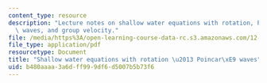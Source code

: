 ```yaml
---
content_type: resource
description: "Lecture notes on shallow water equations with rotation, Poincar\xE9\
  \ waves, and group velocity."
file: /media/https%3A/open-learning-course-data-rc.s3.amazonaws.com/12-802-wave-motion-in-the-ocean-and-the-atmosphere-spring-2008/b480aaaa3a6dff999df6d5007b5b73f6_MIT12_802S08_lec12.pdf
file_type: application/pdf
resourcetype: Document
title: "Shallow water equations with rotation \u2013 Poincar\xE9 waves"
uid: b480aaaa-3a6d-ff99-9df6-d5007b5b73f6
---
```

